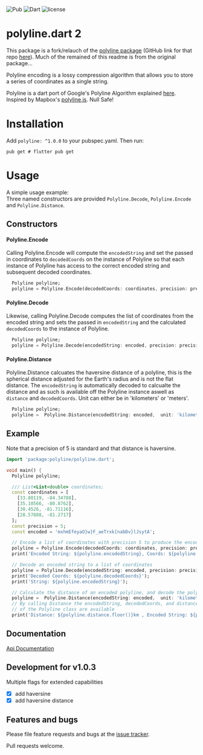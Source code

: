 ![Pub](https://img.shields.io/pub/v/polyline) ![Dart](https://img.shields.io/badge/dart-2.12.0-orange) ![license](https://img.shields.io/github/license/tnorbury/polyline.dart-2) 

# polyline.dart 2
This package is a fork/relauch of the [polyline package](https://pub.dev/packages/polyline) (GitHub link for that repo [here](https://github.com/NandanSatheesh/polyline.dart)).
Much of the remained of this readme is from the original package...

Polyline encoding is a lossy compression algorithm that allows you to 
store a series of coordinates as a single string.

Polyline is a dart port of Google's Polyline Algorithm explained 
[here](https://developers.google.com/maps/documentation/utilities/polylinealgorithm).
Inspired by Mapbox's [polyline.js](https://github.com/mapbox/polyline).
Null Safe!


# Installation 
Add ```polyline: ^1.0.0``` to your pubspec.yaml.
Then run:
```shell script
pub get # flutter pub get
```

# Usage

A simple usage example: <br>
Three named constructors are provided ```Polyline.Decode```, ```Polyline.Encode``` and ```Polyline.Distance```. <br>


## Constructors 
#### Polyline.Encode
Calling Polyline.Encode will compute the ```encodedString``` and set the passed in coordinates
to ```decodedCoords``` on the instance of Polyline so that each instance of Polyline  has access to the  correct encoded string and subsequent decoded coordinates. 
```dart
  Polyline polyline;
  polyline = Polyline.Encode(decodedCoords: coordinates, precision: precision);
```

#### Polyline.Decode
Likewise, calling Polyline.Decode computes the list of coordinates from the
encoded string and sets the passed in ```encodedString``` and the calculated ```decodedCoords``` to the instance of Polyline.
```dart 
  Polyline polyline;
  polyline = Polyline.Decode(encodedString: encoded, precision: precision);
```

#### Polyline.Distance
Polyline.Distance calcuates the haversine distance of a polyline, this is the spherical distance adjusted for the Earth's radius and is not the flat distance. The ```encodedString``` is automatically decoded to calcualte the distance and as such is available off the Polyline instance aswell as ```distance```  and ```decodedCoords```. Unit can either be in 'kilometers' or 'meters'.
```dart
  Polyline polyline;
  polyline =  Polyline.Distance(encodedString: encoded,  unit: 'kilometers');
```


## Example
Note that a precision of 5 is standard  and that distance is haversine.

```dart
import 'package:polyline/polyline.dart';

void main() {
  Polyline polyline;

  /// List<List<double> coordinates;
  const coordinates = [
    [33.80119, -84.34788],
    [35.10566, -80.8762],
    [30.4526, -81.71116],
    [28.57888, -81.2717]
  ];
  const precision = 5;
  const encoded = 'mxhmEfeyaO}w}F_aeTrxk[nabDv}lJsytA';

  // Encode a list of coordinates with precision 5 to produce the encoded string
  polyline = Polyline.Encode(decodedCoords: coordinates, precision: precision );
  print('Encoded String: ${polyline.encodedString}, Coords: ${polyline.decodedCoords}');

  // Decode an encoded string to a list of coordinates
  polyline = Polyline.Decode(encodedString: encoded, precision: precision);
  print('Decoded Coords: ${polyline.decodedCoords}');
  print('String: ${polyline.encodedString}');

  // Calculate the distance of an encoded polyline, and decode the polyline
  polyline =  Polyline.Distance(encodedString: encoded,  unit: 'kilometers');
  // By calling Distance the encodedString, decodedCoords, and distance variables
  // of the Polyline class are available
  print('Distance: ${polyline.distance.floor()}km , Encoded String: ${polyline.encodedString} Decoded Coords: ${polyline.decodedCoords}');
```

## Documentation
[Api Documentation][docs]

[docs]:https://pub.dev/documentation/polyline/latest/polyline/Polyline-class.html

## Development for v1.0.3
Multiple flags for extended capabilities
* [X] add haversine
* [X] add haversine distance
<!--
* [ ] Todo add merge polylines
* [ ] Todo add merge multiple polylines
* [ ] Todo add from geoJson
-->

## Features and bugs

Please file feature requests and bugs at the [issue tracker][tracker].

[tracker]: http://github.com/sashvoncurtis/polyline.dart/issues/new

Pull requests welcome.

